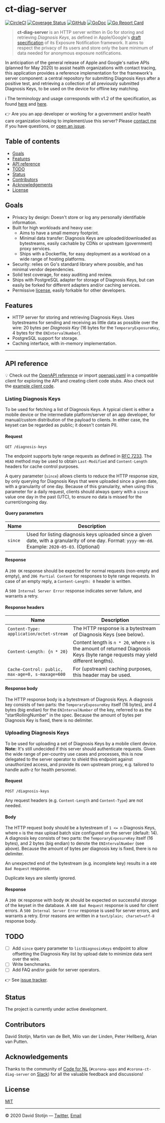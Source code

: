 # ct-diag-server

[![CircleCI](https://circleci.com/gh/dstotijn/ct-diag-server.svg?style=shield)](https://circleci.com/gh/dstotijn/ct-diag-server)
[![Coverage Status](https://coveralls.io/repos/github/dstotijn/ct-diag-server/badge.svg?branch=master)](https://coveralls.io/github/dstotijn/ct-diag-server?branch=master)
[![GitHub](https://img.shields.io/github/license/dstotijn/ct-diag-server)](LICENSE)
[![GoDoc](https://godoc.org/github.com/dstotijn/ct-diag-server?status.svg)](https://godoc.org/github.com/dstotijn/ct-diag-server)
[![Go Report Card](https://goreportcard.com/badge/github.com/dstotijn/ct-diag-server)](https://goreportcard.com/report/github.com/dstotijn/ct-diag-server)

> **ct-diag-server** is an HTTP server written in Go for storing and retrieving
> _Diagnosis Keys_, as defined in Apple/Google's [draft specification](https://www.apple.com/covid19/contacttracing/)
> of its Exposure Notification framework. It aims to respect the privacy of its users
> and store only the bare minimum of data needed for anonymous exposure notifications.

In anticipation of the general release of Apple and Google's native APIs (planned
for May 2020) to assist health organizations with contact tracing, this application
provides a reference implementation for the framework's server component: a central
repository for submitting Diagnosis Keys after a positive test, and retrieving a
collection of all previously submitted Diagnosis Keys, to be used on the device
for offline key matching.

ℹ️ The terminology and usage corresponds with v1.2 of the specification, as found
[here](https://www.apple.com/covid19/contacttracing/) and [here](https://www.blog.google/inside-google/company-announcements/apple-and-google-partner-covid-19-contact-tracing-technology/).

👉 Are you an app developer or working for a government and/or health care organization
looking to implement/use this server? Please [contact me](mailto:dstotijn@gmail.com) if you have questions,
or [open an issue](https://github.com/dstotijn/exp-notif-crypto/issues/new).

## Table of contents

- [Goals](#goals)
- [Features](#features)
- [API reference](#api-reference)
- [TODO](#todo)
- [Status](#status)
- [Contributors](#contributors)
- [Acknowledgements](#acknowledgements)
- [License](#license)

## Goals

- Privacy by design: Doesn't store or log any personally identifiable information.
- Built for high workloads and heavy use:
  - Aims to have a small memory footprint.
  - Minimal data transfer: Diagnosis Keys are uploaded/downloaded as bytestreams,
    easily cachable by CDNs or upstream (government) proxy services.
  - Ships with a Dockerfile, for easy deployment as a workload on a wide range
    of hosting platforms.
- Security: relies on Go's standard library where possible, and has minimal vendor
  dependencies.
- Solid test coverage, for easy auditing and review.
- Ships with PostgreSQL adapter for storage of Diagnosis Keys, but can easily be
  forked for different adapters and/or caching services.
- Permissive [license](LICENSE), easily forkable for other developers.

## Features

- HTTP server for storing and retrieving Diagnosis Keys. Uses
  bytestreams for sending and receiving as little data as possible over the
  wire: 20 bytes per _Diagnosis Key_ (16 bytes for the `TemporaryExposureKey`,
  4 bytes for the `ENIntervalNumber`).
- PostgreSQL support for storage.
- Caching interface, with in-memory implementation.

---

## API reference

💡 Check out the [OpenAPI reference](https://app.swaggerhub.com/apis/dstotijn84/ct-diag-server)
or import [openapi.yaml](docs/openapi.yaml) in a compatible client for exploring the
API and creating client code stubs. Also check out the [example client code](examples/client/main.go).

### Listing Diagnosis Keys

To be used for fetching a list of Diagnosis Keys. A typical client is either a mobile
device or the intermediate platform/server of an app developer, for manual/custom
distribution of the payload to clients. In either case, the keyset can be
regarded as public; it doesn't contain PII.

#### Request

`GET /diagnosis-keys`

The endpoint supports byte range requests as defined in [RFC 7233](https://tools.ietf.org/html/rfc7233).
The `HEAD` method may be used to obtain `Last-Modified` and `Content-Length` headers
for cache control purposes.

A query parameter (`since`) allows clients to reduce the HTTP response size, by
only querying for Diagnosis Keys that were uploaded since a given date, with a
granularity of one day. Because of this granularity, when using this parameter for
a daily request, clients should always query with a `since` value one day in the
past (UTC), to ensure no data is missed for the current/ongoing day.

#### Query parameters

| Name    | Description                                                                                                                                         |
| ------- | --------------------------------------------------------------------------------------------------------------------------------------------------- |
| `since` | Used for listing diagnosis keys uploaded since a given date, with a granularity of one day. Format: `yyyy-mm-dd`. Example: `2020-05-03`. (Optional) |

#### Response

A `200 OK` response should be expected for normal requests (non-empty and empty),
and `206 Partial Content` for responses to byte range requests.
In case of an empty reply, a `Content-Length: 0` header is written.

A `500 Internal Server Error` response indicates server failure, and warrants a retry.

#### Response headers

| Name                                             | Description                                                                                                                       |
| ------------------------------------------------ | --------------------------------------------------------------------------------------------------------------------------------- |
| `Content-Type: application/octet-stream`         | The HTTP response is a bytestream of Diagnosis Keys (see below).                                                                  |
| `Content-Length: {n * 20}`                       | Content length is `n * 20`, where `n` is the amount of returned Diagnosis Keys (byte range requests may yield different lengths). |
| `Cache-Control: public, max-age=0, s-maxage=600` | For (upstream) caching purposes, this header may be used.                                                                         |

#### Response body

The HTTP response body is a bytestream of Diagnosis Keys. A diagnosis key consists
of two parts: the `TemporaryExposureKey` itself (16 bytes), and 4 bytes (big endian)
for the `ENIntervalNumber` of the key, referred to as the "startRollingNumber" in
the spec. Because the amount of bytes per Diagnosis Key is fixed, there is no delimiter.

### Uploading Diagnosis Keys

To be used for uploading a set of Diagnosis Keys by a mobile client device.
**Note:** It's still undecided if this server should authenticate requests. Given the
wide range of per-country use cases and processes, this is now delegated to the server
operator to shield this endpoint against unauthorized access, and provide its own
upstream proxy, e.g. tailored to handle auth-z for health personnel.

#### Request

`POST /diagnosis-keys`

Any request headers (e.g. `Content-Length` and `Content-Type`) are not needed.

#### Body

The HTTP request body should be a bytestream of `1 <= n` Diagnosis Keys, where
`n` is the max upload batch size configured on the server (default: 14).
A diagnosis key consists of two parts: the `TemporaryExposureKey` itself (16 bytes),
and 2 bytes (big endian) to denote the `ENIntervalNumber` (see above). Because
the amount of bytes per diagnosis key is fixed, there is no delimiter.

An unexpected end of the bytestream (e.g. incomplete key) results
in a `400 Bad Request` response.

Duplicate keys are silently ignored.

#### Response

A `200 OK` response with body `OK` should be expected on successful storage of the
keyset in the database.
A `400 Bad Request` response is used for client errors. A `500 Internal Server Error`
response is used for server errors, and warrants a retry. Error reasons are written
in a `text/plain; charset=utf-8` response body.

## TODO

- [ ] Add `since` query parameter to `listDiagnosisKeys` endpoint to allow
      offsetting the Diagnosis Key list by upload date to minimize data sent over the wire.
- [ ] Write benchmarks.
- [ ] Add FAQ and/or guide for server operators.

👉 See [issue tracker](https://github.com/dstotijn/ct-diag-server/issues).

## Status

The project is currently under active development.

## Contributors

David Stotijn, Martin van de Belt, Milo van der Linden, Peter Hellberg, Arian van Putten.

## Acknowledgements

Thanks to the community of [Code for NL](https://www.codefor.nl/) (`#corona-apps`
and `#corona-ct-diag-server` on [Slack](https://praatmee.codefor.nl)) for all the
valuable feedback and discussions!

## License

[MIT](LICENSE)

---

© 2020 David Stotijn — [Twitter](https://twitter.com/dstotijn), [Email](mailto:dstotijn@gmail.com)

